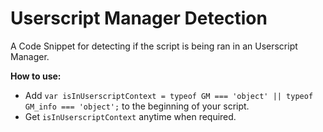# Userscript Manager Detection
A Code Snippet for detecting if the script is being ran in an Userscript Manager.

**How to use:**
* Add `var isInUserscriptContext = typeof GM === 'object' || typeof GM_info === 'object';` to the beginning of your script.
* Get `isInUserscriptContext` anytime when required.
